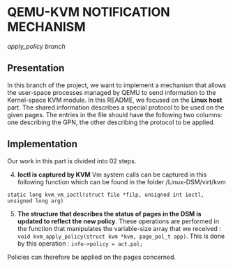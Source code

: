 # QEMU-KVM NOTIFICATION MECHANISM 
*apply_policy branch*

## Presentation
  In this branch of the project, we want to implement a mechanism that allows the user-space processes managed by QEMU to send information to the Kernel-space KVM module. In this README, we focused on the **Linux host** part. The shared information describes a special protocol to be used on the given pages. The entries in the file should have the following two columns: one describing the GPN, the other describing the protocol to be applied.
  

## Implementation 

Our work in this part is divided into 02 steps.


4. **Ioctl is captured by KVM** 
 Vm system calls can be captured in this following function which can be found in the folder /Linux-DSM/virt/kvm
 
`static long kvm_vm_ioctl(struct file *filp, unsigned int ioctl, unsigned long arg)`

5. **The structure that describes the status of pages in the DSM is updated to reflect the new policy**.
These operations are performed in the function that manipulates the variable-size array that we received :
`void kvm_apply_policy(struct kvm *kvm, page_pol_t app)`.
This is done by this operation : `info->policy = act.pol;`

Policies can therefore be applied on the pages concerned.



	

